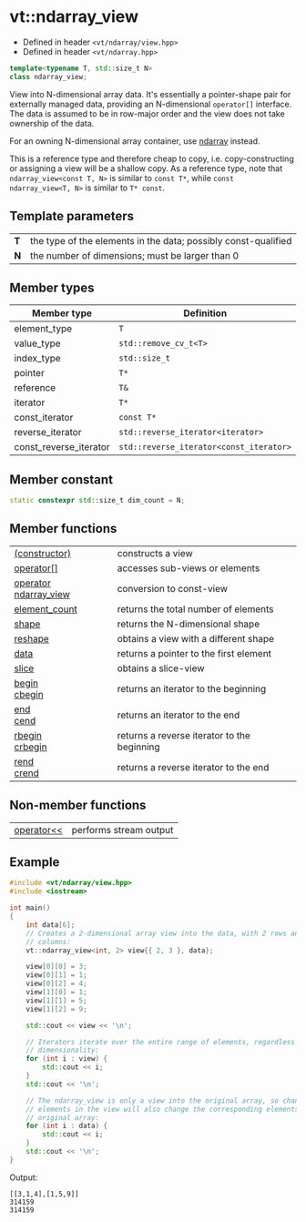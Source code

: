 vt::ndarray_view
================

- Defined in header `<vt/ndarray/view.hpp>`
- Defined in header `<vt/ndarray.hpp>`

```c++
template<typename T, std::size_t N>
class ndarray_view;
```

View into N-dimensional array data. It's essentially a pointer-shape pair for externally managed data, providing an N-dimensional `operator[]` interface. The data is assumed to be in row-major order and the view does not take ownership of the data.

For an owning N-dimensional array container, use [ndarray](../container/readme.md#top) instead.

This is a reference type and therefore cheap to copy, i.e. copy-constructing or assigning a view will be a shallow copy. As a reference type, note that `ndarray_view<const T, N>` is similar to `const T*`, while `const ndarray_view<T, N>` is similar to `T* const`.

Template parameters
-------------------

|||
----- | ---------------------------------------------------------------
**T** | the type of the elements in the data; possibly const-qualified
**N** | the number of dimensions; must be larger than 0

Member types
------------

Member type            | Definition
---------------------- | ----------
element_type           | `T`
value_type             | `std::remove_cv_t<T>`
index_type             | `std::size_t`
pointer                | `T*`
reference              | `T&`
iterator               | `T*`
const_iterator         | `const T*`
reverse_iterator       | `std::reverse_iterator<iterator>`
const_reverse_iterator | `std::reverse_iterator<const_iterator>`

Member constant
---------------

```c++
static constexpr std::size_t dim_count = N;
```

Member functions
----------------

|||
---------------------------------------------- | -------------------------------
[(constructor)](constructor.md#top)            | constructs a view
[operator[]](index-operator.md#top)            | accesses sub-views or elements
[operator ndarray_view](const-operator.md#top) | conversion to const-view
[element_count](element-count.md#top)          | returns the total number of elements
[shape](shape.md#top)                          | returns the N-dimensional shape
[reshape](reshape.md#top)                      | obtains a view with a different shape
[data](data.md#top)                            | returns a pointer to the first element
[slice](slice.md#top)                          | obtains a slice-view
[begin<br>cbegin](begin.md#top)                | returns an iterator to the beginning
[end<br>cend](end.md#top)                      | returns an iterator to the end
[rbegin<br>crbegin](rbegin.md#top)             | returns a reverse iterator to the beginning
[rend<br>crend](rend.md#top)                   | returns a reverse iterator to the end

Non-member functions
--------------------

|||
------------------------------------ | ----------------------
[operator<<](stream-operator.md#top) | performs stream output

Example
-------

```c++
#include <vt/ndarray/view.hpp>
#include <iostream>

int main()
{
    int data[6];
    // Creates a 2-dimensional array view into the data, with 2 rows and 3
    // columns:
    vt::ndarray_view<int, 2> view{{ 2, 3 }, data};

    view[0][0] = 3;
    view[0][1] = 1;
    view[0][2] = 4;
    view[1][0] = 1;
    view[1][1] = 5;
    view[1][2] = 9;

    std::cout << view << '\n';

    // Iterators iterate over the entire range of elements, regardless of
    // dimensionality:
    for (int i : view) {
        std::cout << i;
    }
    std::cout << '\n';

    // The ndarray_view is only a view into the original array, so changing
    // elements in the view will also change the corresponding elements in the
    // original array:
    for (int i : data) {
        std::cout << i;
    }
    std::cout << '\n';
}
```

Output:

```
[[3,1,4],[1,5,9]]
314159
314159
```
